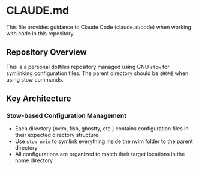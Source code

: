 # CLAUDE.md

This file provides guidance to Claude Code (claude.ai/code) when working with code in this repository.

## Repository Overview

This is a personal dotfiles repository managed using GNU `stow` for symlinking configuration files. The parent directory should be `$HOME` when using stow commands.

## Key Architecture

### Stow-based Configuration Management

- Each directory (nvim, fish, ghostty, etc.) contains configuration files in their expected directory structure
- Use `stow nvim` to symlink everything inside the nvim folder to the parent directory
- All configurations are organized to match their target locations in the home directory
